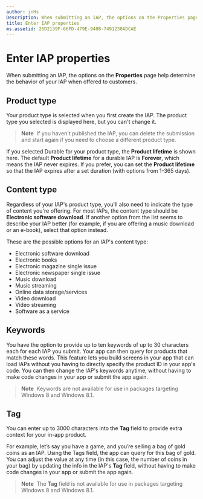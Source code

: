 ```yaml
---
author: jnHs
Description: When submitting an IAP, the options on the Properties page help determine the behavior of your IAP when offered to customers.
title: Enter IAP properties
ms.assetid: 26D2139F-66FD-479E-940B-7491238ADCAE
---
```


# Enter IAP properties


When submitting an IAP, the options on the **Properties** page help determine the behavior of your IAP when offered to customers.

## Product type

Your product type is selected when you first create the IAP. The product type you selected is displayed here, but you can't change it.

> **Note**  If you haven't published the IAP, you can delete the submission and start again if you need to choose a different product type. 

If you selected Durable for your product type, the **Product lifetime** is shown here. The default **Product lifetime** for a durable IAP is **Forever**, which means the IAP never expires. If you prefer, you can set the **Product lifetime** so that the IAP expires after a set duration (with options from 1-365 days). 

## Content type

Regardless of your IAP's product type, you'll also need to indicate the type of content you're offering. For most IAPs, the content type should be **Electronic software download**. If another option from the list seems to describe your IAP better (for example, if you are offering a music download or an e-book), select that option instead. 

These are the possible options for an IAP's content type:

-   Electronic software download
-   Electronic books
-   Electronic magazine single issue
-   Electronic newspaper single issue
-   Music download
-   Music streaming
-   Online data storage/services
-   Video download
-   Video streaming
-   Software as a service

## Keywords

You have the option to provide up to ten keywords of up to 30 characters each for each IAP you submit. Your app can then query for products that match these words. This feature lets you build screens in your app that can load IAPs without you having to directly specify the product ID in your app's code. You can then change the IAP's keywords anytime, without having to make code changes in your app or submit the app again.

> **Note**  Keywords are not available for use in packages targeting Windows 8 and Windows 8.1.

## Tag

You can enter up to 3000 characters into the **Tag** field to provide extra context for your in-app product.

For example, let’s say you have a game, and you’re selling a bag of gold coins as an IAP. Using the Tags field, the app can query for this bag of gold. You can adjust the value at any time (in this case, the number of coins in your bag) by updating the info in the IAP's **Tag** field, without having to make code changes in your app or submit the app again.

> **Note**  The **Tag** field is not available for use in packages targeting Windows 8 and Windows 8.1.

 

 

 




